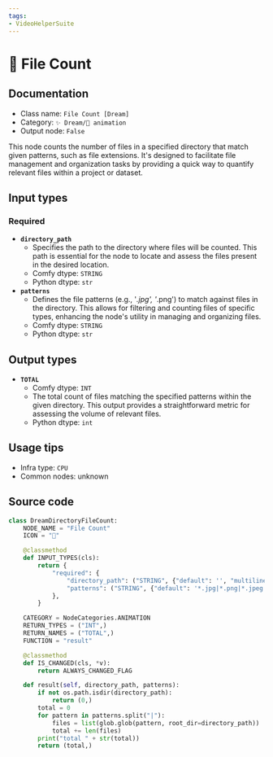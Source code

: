 ```yaml
---
tags:
- VideoHelperSuite
---
```


# 📂 File Count
## Documentation
- Class name: `File Count [Dream]`
- Category: `✨ Dream/🎥 animation`
- Output node: `False`

This node counts the number of files in a specified directory that match given patterns, such as file extensions. It's designed to facilitate file management and organization tasks by providing a quick way to quantify relevant files within a project or dataset.
## Input types
### Required
- **`directory_path`**
    - Specifies the path to the directory where files will be counted. This path is essential for the node to locate and assess the files present in the desired location.
    - Comfy dtype: `STRING`
    - Python dtype: `str`
- **`patterns`**
    - Defines the file patterns (e.g., '*.jpg', '*.png') to match against files in the directory. This allows for filtering and counting files of specific types, enhancing the node's utility in managing and organizing files.
    - Comfy dtype: `STRING`
    - Python dtype: `str`
## Output types
- **`TOTAL`**
    - Comfy dtype: `INT`
    - The total count of files matching the specified patterns within the given directory. This output provides a straightforward metric for assessing the volume of relevant files.
    - Python dtype: `int`
## Usage tips
- Infra type: `CPU`
- Common nodes: unknown


## Source code
```python
class DreamDirectoryFileCount:
    NODE_NAME = "File Count"
    ICON = "📂"

    @classmethod
    def INPUT_TYPES(cls):
        return {
            "required": {
                "directory_path": ("STRING", {"default": '', "multiline": False}),
                "patterns": ("STRING", {"default": '*.jpg|*.png|*.jpeg', "multiline": False}),
            },
        }

    CATEGORY = NodeCategories.ANIMATION
    RETURN_TYPES = ("INT",)
    RETURN_NAMES = ("TOTAL",)
    FUNCTION = "result"

    @classmethod
    def IS_CHANGED(cls, *v):
        return ALWAYS_CHANGED_FLAG

    def result(self, directory_path, patterns):
        if not os.path.isdir(directory_path):
            return (0,)
        total = 0
        for pattern in patterns.split("|"):
            files = list(glob.glob(pattern, root_dir=directory_path))
            total += len(files)
        print("total " + str(total))
        return (total,)

```
